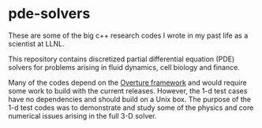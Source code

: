 pde-solvers
===========

These are some of the big c++ research codes I wrote in my past life as a scientist at LLNL.

This repository contains discretized partial differential equation (PDE) solvers for problems arising in fluid dynamics, cell biology and finance. 

Many of the codes depend on the [Overture framework](http://www.overtureframework.org/) and would require some work to build with the current releases. However, the 1-d test cases have no dependencies and should build on a Unix box. The purpose of the 1-d test codes was to demonstrate and study some of the physics and core numerical issues arising in the full 3-D solver.


